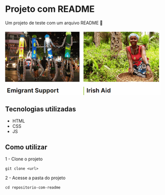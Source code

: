 # Projeto com README
Um projeto de teste com um arquivo README
👻

[<img src="TELA.gif" alt="gif da tela inicial do projeto">](https://google.com)

## Tecnologias utilizadas
- HTML
- CSS
- JS

## Como utilizar

1 - Clone o projeto
```
git clone <url>
```


2 - Acesse a pasta do projeto
```
cd repositorio-com-readme
```